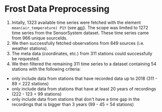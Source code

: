 # Frost Data Preprocessing

1. Initally, 1323 available time series were fetched with the element `mean(air_temperature) P1Y` (see [api](https://frost.met.no/api.html)). The scope was limited to 1272 time series from the SensorSystem dataset. These time series came from 966 unique sourceIds.
2. We then successfully fetched observations from 849 sources (i.e. weather stations).
3. The meta data (coordinates, etc.) from 311 stations could successfully be requested.
4. We then filtered the remaining 311 time series to a dataset containing 54 stations with the following criteria:
  - only include data from stations that have recorded data up to 2018 (311 - 89 = 222 stations)
  - only include data from stations that have at least 20 years of recordings (222 - 123  = 99 stations)
  - only include data from stations that don't have a time gap in the recordings that is bigger than 3 years (99 - 45 = 54 stations)
